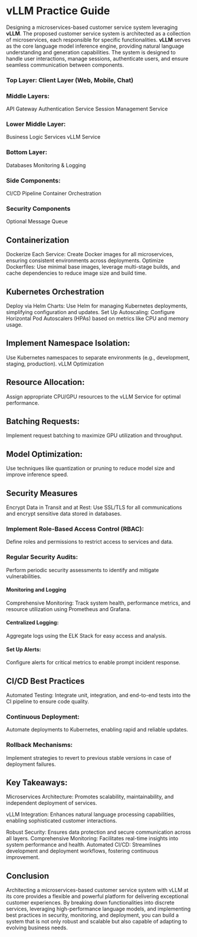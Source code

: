 # vLLM Practice Guide
 Designing a microservices-based customer service system leveraging **vLLM**.
The proposed customer service system is architected as a collection of microservices, each responsible for specific functionalities. **vLLM** serves as the core language model inference engine, providing natural language understanding and generation capabilities. The system is designed to handle user interactions, manage sessions, authenticate users, and ensure seamless communication between components.

### Top Layer: Client Layer (Web, Mobile, Chat)
### Middle Layers:
API Gateway
Authentication Service
Session Management Service
### Lower Middle Layer:
Business Logic Services
vLLM Service
### Bottom Layer:
Databases
Monitoring & Logging
### Side Components:
CI/CD Pipeline
Container Orchestration
### Security Components
Optional Message Queue

## Containerization
Dockerize Each Service: Create Docker images for all microservices, ensuring consistent environments across deployments.
Optimize Dockerfiles: Use minimal base images, leverage multi-stage builds, and cache dependencies to reduce image size and build time.

## Kubernetes Orchestration
Deploy via Helm Charts: Use Helm for managing Kubernetes deployments, simplifying configuration and updates.
Set Up Autoscaling: Configure Horizontal Pod Autoscalers (HPAs) based on metrics like CPU and memory usage.

## Implement Namespace Isolation: 
Use Kubernetes namespaces to separate environments (e.g., development, staging, production).
vLLM Optimization

## Resource Allocation: 
Assign appropriate CPU/GPU resources to the vLLM Service for optimal performance.

## Batching Requests: 
Implement request batching to maximize GPU utilization and throughput.

## Model Optimization: 
Use techniques like quantization or pruning to reduce model size and improve inference speed.

## Security Measures
Encrypt Data in Transit and at Rest: Use SSL/TLS for all communications and encrypt sensitive data stored in databases.

### Implement Role-Based Access Control (RBAC): 
Define roles and permissions to restrict access to services and data.

### Regular Security Audits: 
Perform periodic security assessments to identify and mitigate vulnerabilities.

#### Monitoring and Logging
Comprehensive Monitoring: Track system health, performance metrics, and resource utilization using Prometheus and Grafana.

#### Centralized Logging: 
Aggregate logs using the ELK Stack for easy access and analysis.

#### Set Up Alerts: 
Configure alerts for critical metrics to enable prompt incident response.

## CI/CD Best Practices
Automated Testing: Integrate unit, integration, and end-to-end tests into the CI pipeline to ensure code quality.

### Continuous Deployment: 
Automate deployments to Kubernetes, enabling rapid and reliable updates.
### Rollback Mechanisms: 
Implement strategies to revert to previous stable versions in case of deployment failures.

## Key Takeaways:
Microservices Architecture: Promotes scalability, maintainability, and independent deployment of services.

vLLM Integration: Enhances natural language processing capabilities, enabling sophisticated customer interactions.

Robust Security: Ensures data protection and secure communication across all layers.
Comprehensive Monitoring: Facilitates real-time insights into system performance and health.
Automated CI/CD: Streamlines development and deployment workflows, fostering continuous improvement.

## Conclusion
Architecting a microservices-based customer service system with vLLM at its core provides a flexible and powerful platform for delivering exceptional customer experiences. By breaking down functionalities into discrete services, leveraging high-performance language models, and implementing best practices in security, monitoring, and deployment, you can build a system that is not only robust and scalable but also capable of adapting to evolving business needs.
